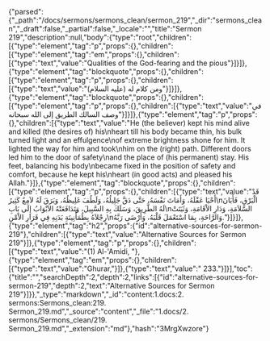 {"parsed":{"_path":"/docs/sermons/sermons_clean/sermon_219","_dir":"sermons_clean","_draft":false,"_partial":false,"_locale":"","title":"Sermon 219","description":null,"body":{"type":"root","children":[{"type":"element","tag":"p","props":{},"children":[{"type":"element","tag":"em","props":{},"children":[{"type":"text","value":"Qualities of the God-fearing and the pious"}]}]},{"type":"element","tag":"blockquote","props":{},"children":[{"type":"element","tag":"p","props":{},"children":[{"type":"text","value":"ومن كلام له (عليه السلام)"}]}]},{"type":"element","tag":"blockquote","props":{},"children":[{"type":"element","tag":"p","props":{},"children":[{"type":"text","value":"في وصف السالك الطريق إلى الله سبحانه"}]}]},{"type":"element","tag":"p","props":{},"children":[{"type":"text","value":"He (the believer) kept his mind alive and killed (the desires of) his\nheart till his body became thin, his bulk turned light and an effulgence\nof extreme brightness shone for him. It lighted the way for him and took\nhim on the (right) path. Different doors led him to the door of safety\nand the place of (his permanent) stay. His feet, balancing his body\nbecame fixed in the position of safety and comfort, because he kept his\nheart (in good acts) and pleased his Allah."}]},{"type":"element","tag":"blockquote","props":{},"children":[{"type":"element","tag":"p","props":{},"children":[{"type":"text","value":"قَدْ أَحْيَا عَقْلَهُ، وَأَمَاتَ نَفْسَهُ، حَتَّى دَقَّ جَلِيلُهُ، وَلَطُفَ غَلِيظُهُ، وَبَرَقَ لَهُ لاَمِعٌ كَثِيرُ\nالْبَرْقِ، فَأَبَانَ لَهُ الطَّرِيقَ، وَسَلَكَ بِهِ السَّبِيلَ، وَتَدَافَعَتْهُ الاَبْوَابُ إِلَى بَابِ\nالسَّلاَمَةِ، وَدَارِ الاْقَامَةِ، وَثَبَتَتْ رِجْلاَهُ بِطُمَأْنِينَةِ بَدَنِهِ فِي قَرَارِ الاْمْنِ\nوَالرَّاحَةِ، بِمَا اسْتَعْمَلَ قَلْبَهُ، وَأَرْضَى رَبَّهُ."}]}]},{"type":"element","tag":"h2","props":{"id":"alternative-sources-for-sermon-219"},"children":[{"type":"text","value":"Alternative Sources for Sermon 219"}]},{"type":"element","tag":"p","props":{},"children":[{"type":"text","value":"(1) Al-'Amidi, "},{"type":"element","tag":"em","props":{},"children":[{"type":"text","value":"Ghurar,"}]},{"type":"text","value":" 233."}]}],"toc":{"title":"","searchDepth":2,"depth":2,"links":[{"id":"alternative-sources-for-sermon-219","depth":2,"text":"Alternative Sources for Sermon 219"}]}},"_type":"markdown","_id":"content:1.docs:2. sermons:Sermons_clean:219. Sermon_219.md","_source":"content","_file":"1.docs/2. sermons/Sermons_clean/219. Sermon_219.md","_extension":"md"},"hash":"3MrgXwzore"}
